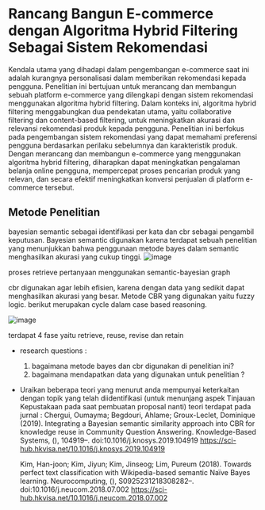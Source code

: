 # Rancang Bangun E-commerce dengan Algoritma Hybrid Filtering Sebagai Sistem Rekomendasi #
Kendala utama yang dihadapi dalam pengembangan e-commerce saat ini adalah kurangnya personalisasi dalam memberikan rekomendasi kepada pengguna. Penelitian ini bertujuan untuk merancang dan membangun sebuah platform e-commerce yang dilengkapi dengan sistem rekomendasi menggunakan algoritma hybrid filtering. Dalam konteks ini, algoritma hybrid filtering menggabungkan dua pendekatan utama, yaitu collaborative filtering dan content-based filtering, untuk meningkatkan akurasi dan relevansi rekomendasi produk kepada pengguna. Penelitian ini berfokus pada pengembangan sistem rekomendasi yang dapat memahami preferensi pengguna berdasarkan perilaku sebelumnya dan karakteristik produk. Dengan merancang dan membangun e-commerce yang menggunakan algoritma hybrid filtering, diharapkan dapat meningkatkan pengalaman belanja online pengguna, mempercepat proses pencarian produk yang relevan, dan secara efektif meningkatkan konversi penjualan di platform e-commerce tersebut.

## Metode Penelitian ##


  bayesian semantic sebagai identifikasi per kata dan cbr sebagai pengambil keputusan. Bayesian semantic digunakan karena terdapat sebuah penelitian yang menunjukkan bahwa penggunaan metode bayes dalam semantic menghasilkan akurasi yang cukup tinggi.
  ![image](https://github.com/aulakharisma/riset-if/assets/74193184/1649c29b-38d0-4f14-9804-5267194bc076)

  proses retrieve pertanyaan menggunakan semantic-bayesian graph

  cbr digunakan agar lebih efisien, karena dengan data yang sedikit dapat menghasilkan akurasi yang besar. Metode CBR yang digunakan yaitu fuzzy logic. berikut merupakan cycle dalam case based reasoning.

  ![image](https://github.com/aulakharisma/riset-if/assets/74193184/0393de9d-8b8e-4a79-9452-2126a6c568b6)

  terdapat 4 fase yaitu retrieve, reuse, revise dan retain

- research questions :
  1. bagaimana metode bayes dan cbr digunakan di penelitian ini?
  2. bagaimana mendapatkan data yang digunakan untuk penelitian ?
   
- Uraikan beberapa teori yang menurut anda mempunyai keterkaitan dengan topik yang telah diidentifikasi (untuk menunjang aspek Tinjauan Kepustakaan pada saat pembuatan proposal nanti)
  teori terdapat pada jurnal :
Chergui, Oumayma; Begdouri, Ahlame; Groux-Leclet, Dominique (2019). Integrating a Bayesian semantic similarity approach into CBR for knowledge reuse in Community Question Answering. Knowledge-Based Systems, (), 104919–. doi:10.1016/j.knosys.2019.104919 https://sci-hub.hkvisa.net/10.1016/j.knosys.2019.104919

  Kim, Han-joon; Kim, Jiyun; Kim, Jinseog; Lim, Pureum (2018). Towards perfect text classification with Wikipedia-based semantic Naïve Bayes learning. Neurocomputing, (), S0925231218308282–. doi:10.1016/j.neucom.2018.07.002 https://sci-hub.hkvisa.net/10.1016/j.neucom.2018.07.002
